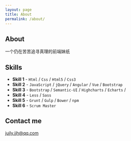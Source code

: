 ```yaml
---
layout: page
title: About
permalink: /about/
---
```


## About

一个仍在苦苦追寻真理的前端妹纸

## Skills

* **Skill 1** - `Html` / `Css` / `Html5` / `Css3`
* **Skill 2** - `JavaScript` / `jQuery` / `Angular` / `Vue` / `Bootstrap`
* **Skill 3** - `Bootstrap` / `Semantic-UI` / `Highcharts` / `Echarts` /
* **Skill 4** - `Less` / `Sass`
* **Skill 5** - `Grunt` / `Gulp` / `Bower` / `npm`
* **Skill 6** - `Scrum Master`

## Contact me

[juily.jjh@qq.com](mailto:juily.jjh@qq.com)
